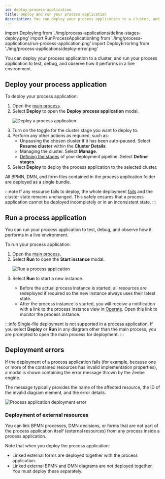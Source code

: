 ```yaml
---
id: deploy-process-application
title: Deploy and run your process application
description: You can deploy your process application to a cluster, and run your process application to test, debug, and observe how it performs in a live environment.
---
```


import DeployImg from './img/process-applications/define-stages-deploy.png'
import RunProcessApplicationImg from './img/process-applications/run-process-application.png'
import DeployErrorImg from './img/process-applications/deploy-error.png'

You can deploy your process application to a cluster, and run your process application to test, debug, and observe how it performs in a live environment.

## Deploy your process application

To deploy your process application:

1. Open the [main process](create-a-process-application.md#main-process).
1. Select **Deploy** to open the **Deploy process application** modal.
   <p><img src={DeployImg} alt="Deploy a process application" /></p>
1. Turn on the toggle for the cluster stage you want to deploy to.
1. Perform any other actions as required, such as:
   - Unpausing the chosen cluster if it has been auto-paused. Select **Resume cluster** within the **Cluster Details**.
   - Managing the cluster. Select **Manage**.
   - [Defining the stages](process-application-pipeline.md#deployment-pipeline-stages) of your deployment pipeline. Select **Define stages**.
1. Select **Deploy** to deploy the process application to the selected cluster.

All BPMN, DMN, and form files contained in the process application folder are deployed as a single bundle.

:::note
If any resource fails to deploy, the whole deployment [fails](#deployment-errors) and the cluster state remains unchanged. This safely ensures that a process application cannot be deployed incompletely or in an inconsistent state.
:::

## Run a process application

You can run your process application to test, debug, and observe how it performs in a live environment.

To run your process application:

1. Open the [main process](create-a-process-application.md#main-process).
1. Select **Run** to open the **Start instance** modal.
   <p><img src={RunProcessApplicationImg} alt="Run a process application" /></p>
1. Select **Run** to start a new instance.<p><ul><li>Before the actual process instance is started, all resources are redeployed if required so the new instance
   always uses their latest state.</li><li>After the process instance is started, you will receive a notification with a link to the process instance view in
   [Operate](../../operate/operate-introduction.md). Open this link to monitor the process instance.</li></ul></p>

:::info
Single-file deployment is not supported in a process application. If you select **Deploy** or **Run** in any diagram other than the main process, you are prompted to open the main process for deployment.
:::

## Deployment errors

If the deployment of a process application fails (for example, because one or more of the contained resources has invalid implementation properties), a modal is shown containing the error message thrown by the Zeebe engine.

The message typically provides the name of the affected resource, the ID of the invalid diagram element, and the error details.

<p><img src={DeployErrorImg} style={{width: 680}} alt="Process application deployment error" /></p>

### Deployment of external resources

You can link BPMN processes, DMN decisions, or forms that are not part of the process application itself (external
resources) from any process inside a process application.

Note that when you deploy the process application:

- Linked external forms are deployed together with the process application.
- Linked external BPMN and DMN diagrams are _not_ deployed together. You must deploy these separately.
